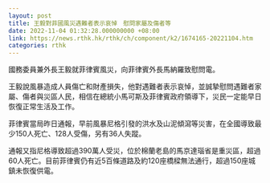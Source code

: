```yaml
---
layout: post
title: 王毅對菲國風災遇難者表示哀悼　慰問家屬及傷者等
date: 2022-11-04 01:32:28.000000000 +08:00
link: https://news.rthk.hk/rthk/ch/component/k2/1674165-20221104.htm
categories: rthk
---
```


國務委員兼外長王毅就菲律賓風災，向菲律賓外長馬納羅致慰問電。

王毅說風暴造成人員傷亡和財產損失，他對遇難者表示哀悼，並誠摯慰問遇難者家屬、傷者與災區人民，相信在總統小馬可斯及菲律賓政府領導下，災民一定能早日恢復正常生活及工作。

菲律賓當局昨日通報，早前風暴尼格引發的洪水及山泥傾瀉等災害，在全國導致最少150人死亡、128人受傷，另有36人失蹤。

通報又指尼格導致超過390萬人受災，位於棉蘭老島的馬京達瑙省是重災區，超過60人死亡。目前菲律賓仍有近5百條道路及約120座橋樑無法通行，超過150座城鎮未恢復供電。
